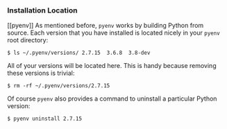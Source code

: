 ### Installation Location[](https://realpython.com/intro-to-pyenv/#installation-location "Permanent link")
[[pyenv]]
As mentioned before, `pyenv` works by building Python from source. Each version that you have installed is located nicely in your `pyenv` root directory:

`$ ls ~/.pyenv/versions/ 2.7.15  3.6.8  3.8-dev`

All of your versions will be located here. This is handy because removing these versions is trivial:

`$ rm -rf ~/.pyenv/versions/2.7.15`

Of course `pyenv` also provides a command to uninstall a particular Python version:

`$ pyenv uninstall 2.7.15`